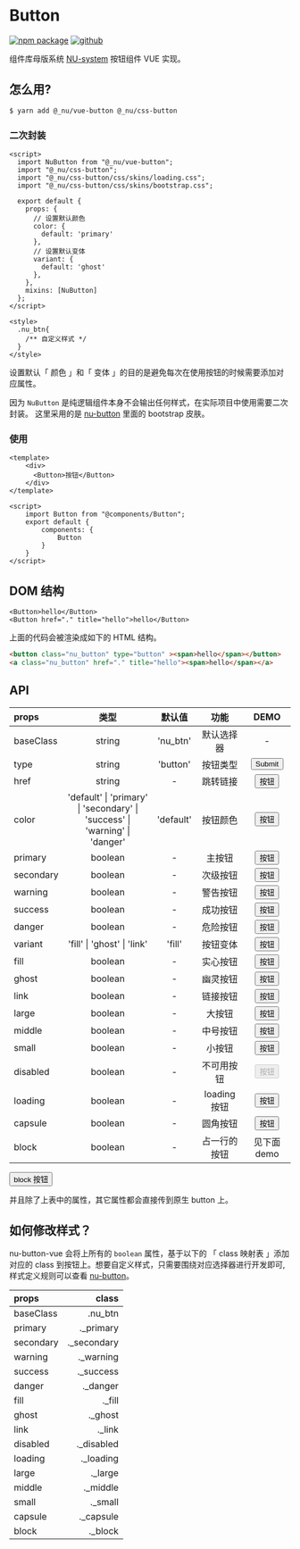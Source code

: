 # Button

[![npm package](https://img.shields.io/npm/v/@_nu/vue-button.svg)](https://www.npmjs.org/package/@_nu/vue-button)
[![github](https://img.shields.io/github/stars/nu-system/vue-button.svg?style=social)](https://github.com/nu-system/vue-button)

<ClientOnly>
<ButtonDemo/>
</ClientOnly>

组件库母版系统 [NU-system](https://nu-system.github.io/) 按钮组件 VUE 实现。

## 怎么用?

```bash
$ yarn add @_nu/vue-button @_nu/css-button
```

### 二次封装

```vue  
<script>
  import NuButton from "@_nu/vue-button";
  import "@_nu/css-button";
  import "@_nu/css-button/css/skins/loading.css";
  import "@_nu/css-button/css/skins/bootstrap.css";

  export default {
    props: {
      // 设置默认颜色
      color: {
        default: 'primary'
      },
      // 设置默认变体
      variant: {
        default: 'ghost'
      },
    },
    mixins: [NuButton]
  };
</script>

<style>
  .nu_btn{
    /** 自定义样式 */
  }
</style>
```

设置默认「 颜色 」和「 变体 」的目的是避免每次在使用按钮的时候需要添加对应属性。

因为 `NuButton` 是纯逻辑组件本身不会输出任何样式，在实际项目中使用需要二次封装。
这里采用的是 [nu-button](https://nu-system.github.io/css/button/) 里面的 bootstrap 皮肤。

### 使用

```vue  
<template>
    <div>
      <Button>按钮</Button>
    </div>  
</template>

<script>
    import Button from "@components/Button";
    export default {
        components: {
            Button
        }
    }
</script>
```

## DOM 结构

```VUE
<Button>hello</Button>
<Button href="." title="hello">hello</Button>
```

上面的代码会被渲染成如下的 HTML 结构。

```HTML
<button class="nu_button" type="button" ><span>hello</span></button>
<a class="nu_button" href="." title="hello"><span>hello</span></a>
```

## API

| props   | 类型 | 默认值 | 功能 | DEMO |
|:-----|:-----:|:-----:|:-----:|:-----:|
| baseClass |  string | 'nu_btn' | 默认选择器 | - |
| type |  string | 'button' | 按钮类型 | <ClientOnly><Button type="submit">Submit</Button></ClientOnly> |
| href |  string | - | 跳转链接|<ClientOnly><Button href=".">按钮</Button></ClientOnly> |
| color| 'default' &#124; 'primary' &#124; 'secondary' &#124; <br/> 'success' &#124; 'warning' &#124; 'danger' |  'default' | 按钮颜色 | <ClientOnly><Button>按钮</Button></ClientOnly> |
| primary |  boolean | - | 主按钮 | <ClientOnly><Button primary>按钮</Button></ClientOnly> |
| secondary |  boolean | - | 次级按钮 | <ClientOnly><Button secondary>按钮</Button></ClientOnly> |
| warning |  boolean | - | 警告按钮 | <ClientOnly><Button warning>按钮</Button></ClientOnly> |
| success |  boolean | - | 成功按钮 | <ClientOnly><Button success>按钮</Button></ClientOnly> |
| danger |  boolean | - | 危险按钮 | <ClientOnly><Button danger>按钮</Button></ClientOnly> |
| variant| 'fill' &#124; 'ghost' &#124; 'link' | 'fill' | 按钮变体 | <ClientOnly><Button>按钮</Button></ClientOnly> |
| fill | boolean | - | 实心按钮 | <ClientOnly><Button>按钮</Button></ClientOnly> |
| ghost |  boolean | - | 幽灵按钮 | <ClientOnly><Button ghost>按钮</Button></ClientOnly> |
| link |  boolean | - | 链接按钮 | <ClientOnly><Button link>按钮</Button></ClientOnly> |
| large |  boolean | - | 大按钮 | <ClientOnly><Button large>按钮</Button></ClientOnly> |
| middle |  boolean | - | 中号按钮 | <ClientOnly><Button middle>按钮</Button></ClientOnly> |
| small |  boolean | - | 小按钮 | <ClientOnly><Button small>按钮</Button></ClientOnly> |
| disabled |  boolean | - | 不可用按钮|<ClientOnly><Button disabled>按钮</Button></ClientOnly> |
| loading |  boolean | - | loading按钮|<ClientOnly><Button loading>按钮</Button></ClientOnly> |
| capsule |  boolean | - | 圆角按钮|<ClientOnly><Button capsule>按钮</Button></ClientOnly> |
| block |  boolean | - | 占一行的按钮| 见下面demo |

<ClientOnly>
<Button block> block 按钮</Button>
</ClientOnly>

并且除了上表中的属性，其它属性都会直接传到原生 button 上。

## 如何修改样式？

nu-button-vue 会将上所有的 `boolean` 属性，基于以下的 「 class 映射表 」添加对应的 class 到按钮上。想要自定义样式，只需要围绕对应选择器进行开发即可, 样式定义规则可以查看 [nu-button](https://yued-fe.github.io/nu-system/packages/button/)。

| props |  class |
|:----------|------:|
| baseClass | .nu_btn |
| primary | ._primary |
| secondary | ._secondary |
| warning | ._warning |
| success | ._success |
| danger | ._danger |
| fill | ._fill |
| ghost | ._ghost |
| link | ._link |
| disabled | ._disabled |
| loading | ._loading |
| large | ._large |
| middle | ._middle |
| small | ._small |
| capsule | ._capsule |
| block | ._block |
